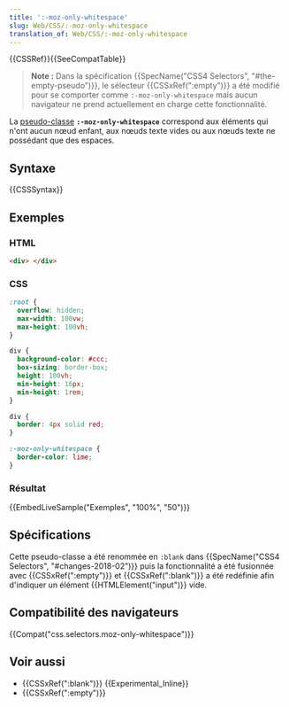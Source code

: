```yaml
---
title: ':-moz-only-whitespace'
slug: Web/CSS/:-moz-only-whitespace
translation_of: Web/CSS/:-moz-only-whitespace
---
```

{{CSSRef}}{{SeeCompatTable}}

> **Note :** Dans la spécification {{SpecName("CSS4 Selectors", "#the-empty-pseudo")}}, le sélecteur {{CSSxRef(":empty")}} a été modifié pour se comporter comme `:-moz-only-whitespace` mais aucun navigateur ne prend actuellement en charge cette fonctionnalité.

La [pseudo-classe](/fr/docs/Web/CSS/Pseudo-classes) **`:-moz-only-whitespace`** correspond aux éléments qui n'ont aucun nœud enfant, aux nœuds texte vides ou aux nœuds texte ne possédant que des espaces.

## Syntaxe

{{CSSSyntax}}

## Exemples

### HTML

```html
<div> </div>
```

### CSS

```css hidden
:root {
  overflow: hidden;
  max-width: 100vw;
  max-height: 100vh;
}

div {
  background-color: #ccc;
  box-sizing: border-box;
  height: 100vh;
  min-height: 16px;
  min-height: 1rem;
}
```

```css
div {
  border: 4px solid red;
}

:-moz-only-whitespace {
  border-color: lime;
}
```

### Résultat

{{EmbedLiveSample("Exemples", "100%", "50")}}

## Spécifications

Cette pseudo-classe a été renommée en `:blank` dans {{SpecName("CSS4 Selectors", "#changes-2018-02")}} puis la fonctionnalité a été fusionnée avec {{CSSxRef(":empty")}} et {{CSSxRef(":blank")}} a été redéfinie afin d'indiquer un élément {{HTMLElement("input")}} vide.

## Compatibilité des navigateurs

{{Compat("css.selectors.moz-only-whitespace")}}

## Voir aussi

- {{CSSxRef(":blank")}} {{Experimental_Inline}}
- {{CSSxRef(":empty")}}
